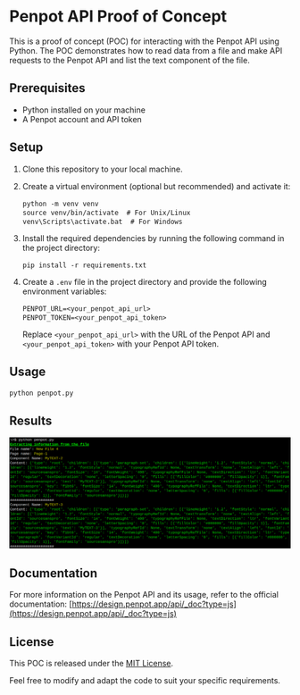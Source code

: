 # Penpot API Proof of Concept

This is a proof of concept (POC) for interacting with the Penpot API using Python. 
The POC demonstrates how to read data from a file and make API requests to the Penpot API and list the text component of the file.

## Prerequisites

- Python installed on your machine
- A Penpot account and API token

## Setup

1. Clone this repository to your local machine.

2. Create a virtual environment (optional but recommended) and activate it:
   ```
   python -m venv venv
   source venv/bin/activate  # For Unix/Linux
   venv\Scripts\activate.bat  # For Windows
   ```

3. Install the required dependencies by running the following command in the project directory:
   ```
   pip install -r requirements.txt
   ```

4. Create a `.env` file in the project directory and provide the following environment variables:
   ```
   PENPOT_URL=<your_penpot_api_url>
   PENPOT_TOKEN=<your_penpot_api_token>
   ```
   Replace `<your_penpot_api_url>` with the URL of the Penpot API and `<your_penpot_api_token>` with your Penpot API token.

## Usage

   ```
   python penpot.py
   ```
   
## Results

   ![screenshot](./var/screenshot.png)
   

## Documentation

For more information on the Penpot API and its usage, refer to the official documentation:
[https://design.penpot.app/api/_doc?type=js](https://design.penpot.app/api/_doc?type=js)

## License

This POC is released under the [MIT License](LICENSE).

Feel free to modify and adapt the code to suit your specific requirements.
